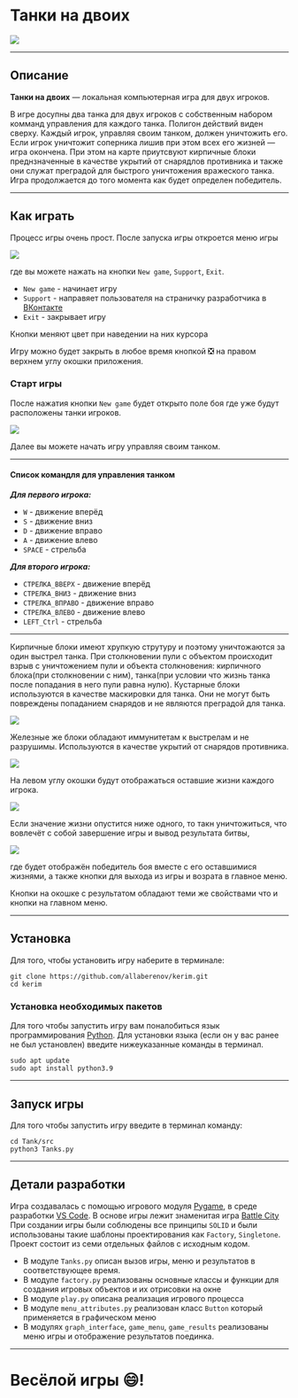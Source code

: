 # **Танки на двоих**

![](Tank/images/fon.jpeg)
___

## **Описание**
**Танки на двоих** — локальная компьютерная игра для двух игроков.

В игре досупны два танка для двух игроков с собственным набором комманд управления для каждого танка. Полигон действий виден сверху. Каждый игрок, управляя своим танком, должен уничтожить его. Если игрок уничтожит соперника лишив при этом всех его жизней — игра окончена. При этом на карте приутсвуют кирпичные блоки преднзначенные в качестве укрытий от снарядлов противника и также они служат преградой для быстрого уничтожения вражеского танка. Игра продолжается до того момента как будет определен победитель.
____

## **Как играть**
Процесс игры очень прост. После запуска игры откроется меню игры

![](Tank/images/menu.png)

где вы можете нажать на кнопки `New game`,  `Support`, `Exit`.

* `New game` - начинает игру
* `Support` - направяет пользователя на страничку разработчика в [ВКонтакте](https://vk.com)
* `Exit` - закрывает игру

Кнопки меняют цвет при наведении на них курсора

Игру можно будет закрыть в любое время кнопкой :negative_squared_cross_mark: на правом верхнем углу окошки приложения.

### **Старт игры**
После нажатия кнопки `New game` будет открыто поле боя где уже будут расположены танки игроков.

![](Tank/images/poligon.png)

Далее вы можете начать игру управляя своим танком.

___
#### **Cписок командля для управления танком**
 ***Для первого игрока:***
* `W` - движение вперёд
* `S` - движение вниз
* `D` - движение вправо
* `A` - движение влево
* `SPACE` - стрельба

 ***Для второго игрока:***
* `СТРЕЛКА_ВВЕРХ` - движение вперёд
* `СТРЕЛКА_ВНИЗ` - движение вниз
* `СТРЕЛКА_ВПРАВО` - движение вправо
* `СТРЕЛКА_ВЛЕВО` - движение влево
* `LEFT_Ctrl` - стрельба

____

Кирпичные блоки имеют хрупкую струтуру и поэтому уничтожаются за один выстрел танка. При столкновении пули с объектом происходит взрыв с уничтожением пули и объекта столкновения: кирпичного блока(при столкновении с ним), танка(при условии что жизнь танка после попадания в него пули равна нулю).
Кустарные блоки используются в качестве маскировки для танка. Они не могут быть повреждены попаданием снарядов и не являются преградой для танка.

![](Tank/images/liana.jpg)

Железные же блоки обладают иммунитетам к выстрелам и не разрушимы. Используются в качестве укрытий от снарядов противника.

![](Tank/images/tank_shot.png)

На левом углу окошки будут отображаться оставшие жизни каждого игрока.

![](Tank/images/hp_decrease.png)




Если значение жизни опустится ниже одного, то такн уничтожиться, что вовлечёт с собой завершение игры и вывод результата битвы,

![](Tank/images/resulted_background.png)

где будет отображён победитель боя вместе с его оставшимися жизнями, а также кнопки для выхода из игры и возрата в главное меню.

Кнопки на окошке с результатом обладают теми же свойствами что и кнопки на главном меню.

___

## **Установка**

Для того, чтобы установить игру наберите в терминале:
```
git clone https://github.com/allaberenov/kerim.git
cd kerim
```

### **Установка необходимых пакетов**

Для того чтобы запустить игру вам поналобиться язык программирования [Python](https://www.python.org). Для установки языка (если он у вас ранее не был установлен) введите нижеуказанные команды в терминал.

```
sudo apt update
sudo apt install python3.9

```
___

## **Запуск игры**

Для того чтобы запустить игру введите в терминал команду:

```
cd Tank/src
python3 Tanks.py

```
___

## **Детали разработки**

Игра создавалась с помощью игрового модуля [Pygame](https://www.pygame.org), в среде разработки [VS Code](https://code.visualstudio.com). В основе игры лежит знаменитая игра [Battle City](https://ru.wikipedia.org/wiki/Battle_City)
При создании игры были соблюдены все принципы `SOLID` и были использованы такие шаблоны проектирования как `Factory`, `Singletone`.
Проект состоит из семи отдельных файлов с исходным кодом.

* В модуле `Tanks.py` описан вызов игры, меню и результатов в соответствующее время.
* В модуле `factory.py` реализованы основные классы и функции для создания игровых объектов и их отрисовки на окне
* В модуле `play.py` описана реализация игрового процесса
* В модуле `menu_attributes.py` реализован класс `Button` который применяется в графическом меню
* В модулях `graph_interface`, `game_menu`, `game_results` реализованы меню игры и отображение результатов поединка.

___
# **Весёлой игры :smile:!**
